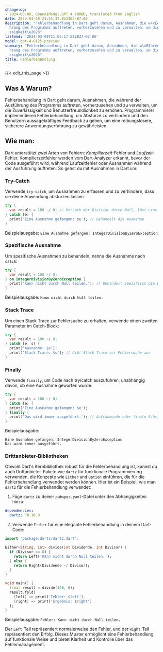 ```yaml
---
changelog:
- 2024-03-08, OpenAIModel.GPT_4_TURBO, translated from English
date: 2024-03-08 21:55:37.033305-07:00
description: "Fehlerbehandlung in Dart geht darum, Ausnahmen, die w\xE4hrend der Ausf\xFC\
  hrung des Programms auftreten, vorherzusehen und zu verwalten, um die Zuverl\xE4\
  ssigkeit\u2026"
lastmod: '2024-03-09T21:06:17.582837-07:00'
model: gpt-4-0125-preview
summary: "Fehlerbehandlung in Dart geht darum, Ausnahmen, die w\xE4hrend der Ausf\xFC\
  hrung des Programms auftreten, vorherzusehen und zu verwalten, um die Zuverl\xE4\
  ssigkeit\u2026"
title: Fehlerbehandlung
---
```


{{< edit_this_page >}}

## Was & Warum?
Fehlerbehandlung in Dart geht darum, Ausnahmen, die während der Ausführung des Programms auftreten, vorherzusehen und zu verwalten, um die Zuverlässigkeit und Benutzerfreundlichkeit zu erhöhen. Programmierer implementieren Fehlerbehandlung, um Abstürze zu verhindern und den Benutzern aussagekräftiges Feedback zu geben, um eine reibungslosere, sicherere Anwendungserfahrung zu gewährleisten.

## Wie man:
Dart unterstützt zwei Arten von Fehlern: *Kompilierzeit*-Fehler und *Laufzeit*-Fehler. Kompilierzeitfehler werden vom Dart-Analyzer erkannt, bevor der Code ausgeführt wird, während Laufzeitfehler oder Ausnahmen während der Ausführung auftreten. So gehst du mit Ausnahmen in Dart um:

### Try-Catch
Verwende `try-catch`, um Ausnahmen zu erfassen und zu verhindern, dass sie deine Anwendung abstürzen lassen:

```dart
try {
  var result = 100 ~/ 0; // Versuch der Division durch Null, löst eine Ausnahme aus
} catch (e) {
  print('Eine Ausnahme gefangen: $e'); // Behandelt die Ausnahme
}
```
Beispielausgabe: `Eine Ausnahme gefangen: IntegerDivisionByZeroException`

### Spezifische Ausnahme
Um spezifische Ausnahmen zu behandeln, nenne die Ausnahme nach `catch`:

```dart
try {
  var result = 100 ~/ 0;
} on IntegerDivisionByZeroException {
  print('Kann nicht durch Null teilen.'); // Behandelt spezifisch die Division-durch-Null-Ausnahmen
}
```
Beispielausgabe: `Kann nicht durch Null teilen.`

### Stack Trace
Um einen Stack Trace zur Fehlersuche zu erhalten, verwende einen zweiten Parameter im Catch-Block:

```dart
try {
  var result = 100 ~/ 0;
} catch (e, s) {
  print('Ausnahme: $e');
  print('Stack Trace: $s'); // Gibt Stack Trace zur Fehlersuche aus
}
```

### Finally
Verwende `finally`, um Code nach try/catch auszuführen, unabhängig davon, ob eine Ausnahme geworfen wurde:

```dart
try {
  var result = 100 ~/ 0;
} catch (e) {
  print('Eine Ausnahme gefangen: $e');
} finally {
  print('Das wird immer ausgeführt.'); // Aufräumcode oder finale Schritte
}
```
Beispielausgabe:
```
Eine Ausnahme gefangen: IntegerDivisionByZeroException
Das wird immer ausgeführt.
```

### Drittanbieter-Bibliotheken
Obwohl Dart's Kernbibliothek robust für die Fehlerbehandlung ist, kannst du auch Drittanbieter-Pakete wie `dartz` für funktionale Programmierung verwenden, die Konzepte wie `Either` und `Option` einführen, die für die Fehlerbehandlung verwendet werden können. Hier ist ein Beispiel, wie man `dartz` für die Fehlerbehandlung verwendet:

1. Füge `dartz` zu deiner `pubspec.yaml`-Datei unter den Abhängigkeiten hinzu:
```yaml
dependencies:
  dartz: ^0.10.0
```

2. Verwende `Either` für eine elegante Fehlerbehandlung in deinem Dart-Code:
```dart
import 'package:dartz/dartz.dart';

Either<String, int> divide(int Dividende, int Divisor) {
  if (Divisor == 0) {
    return Left('Kann nicht durch Null teilen.');
  } else {
    return Right(Dividende ~/ Divisor);
  }
}

void main() {
  final result = divide(100, 0);
  result.fold(
    (left) => print('Fehler: $left'), 
    (right) => print('Ergebnis: $right')
  );
}
```
Beispielausgabe: `Fehler: Kann nicht durch Null teilen.`

Der `Left`-Teil repräsentiert normalerweise den Fehler, und der `Right`-Teil repräsentiert den Erfolg. Dieses Muster ermöglicht eine Fehlerbehandlung auf funktionale Weise und bietet Klarheit und Kontrolle über das Fehlermanagement.
